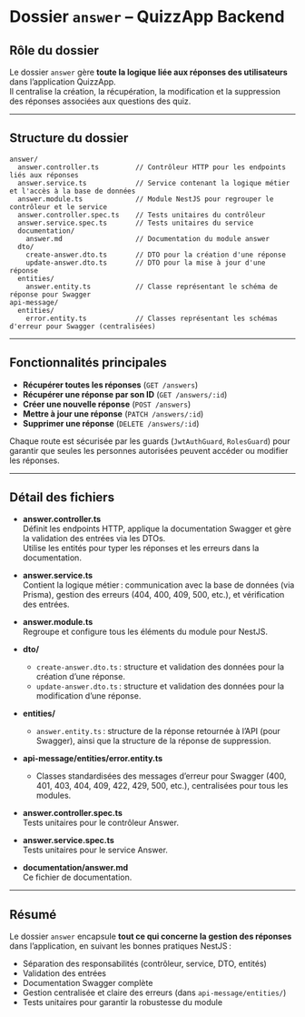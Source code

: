 # Dossier `answer` – QuizzApp Backend

## Rôle du dossier

Le dossier `answer` gère **toute la logique liée aux réponses des utilisateurs** dans l’application QuizzApp.  
Il centralise la création, la récupération, la modification et la suppression des réponses associées aux questions des quiz.

---

## Structure du dossier

```
answer/
  answer.controller.ts         // Contrôleur HTTP pour les endpoints liés aux réponses
  answer.service.ts            // Service contenant la logique métier et l'accès à la base de données
  answer.module.ts             // Module NestJS pour regrouper le contrôleur et le service
  answer.controller.spec.ts    // Tests unitaires du contrôleur
  answer.service.spec.ts       // Tests unitaires du service
  documentation/
    answer.md                  // Documentation du module answer
  dto/
    create-answer.dto.ts       // DTO pour la création d'une réponse
    update-answer.dto.ts       // DTO pour la mise à jour d'une réponse
  entities/
    answer.entity.ts           // Classe représentant le schéma de réponse pour Swagger
api-message/
  entities/
    error.entity.ts            // Classes représentant les schémas d'erreur pour Swagger (centralisées)
```

---

## Fonctionnalités principales

- **Récupérer toutes les réponses** (`GET /answers`)
- **Récupérer une réponse par son ID** (`GET /answers/:id`)
- **Créer une nouvelle réponse** (`POST /answers`)
- **Mettre à jour une réponse** (`PATCH /answers/:id`)
- **Supprimer une réponse** (`DELETE /answers/:id`)

Chaque route est sécurisée par les guards (`JwtAuthGuard`, `RolesGuard`) pour garantir que seules les personnes autorisées peuvent accéder ou modifier les réponses.

---

## Détail des fichiers

- **answer.controller.ts**  
  Définit les endpoints HTTP, applique la documentation Swagger et gère la validation des entrées via les DTOs.  
  Utilise les entités pour typer les réponses et les erreurs dans la documentation.

- **answer.service.ts**  
  Contient la logique métier : communication avec la base de données (via Prisma), gestion des erreurs (404, 400, 409, 500, etc.), et vérification des entrées.

- **answer.module.ts**  
  Regroupe et configure tous les éléments du module pour NestJS.

- **dto/**
  - `create-answer.dto.ts` : structure et validation des données pour la création d’une réponse.
  - `update-answer.dto.ts` : structure et validation des données pour la modification d’une réponse.

- **entities/**
  - `answer.entity.ts` : structure de la réponse retournée à l’API (pour Swagger), ainsi que la structure de la réponse de suppression.

- **api-message/entities/error.entity.ts**
  - Classes standardisées des messages d’erreur pour Swagger (400, 401, 403, 404, 409, 422, 429, 500, etc.), centralisées pour tous les modules.

- **answer.controller.spec.ts**  
  Tests unitaires pour le contrôleur Answer.

- **answer.service.spec.ts**  
  Tests unitaires pour le service Answer.

- **documentation/answer.md**  
  Ce fichier de documentation.

---

## Résumé

Le dossier `answer` encapsule **tout ce qui concerne la gestion des réponses** dans l’application, en suivant les bonnes pratiques NestJS :

- Séparation des responsabilités (contrôleur, service, DTO, entités)
- Validation des entrées
- Documentation Swagger complète
- Gestion centralisée et claire des erreurs (dans `api-message/entities/`)
- Tests unitaires pour garantir la robustesse du module
